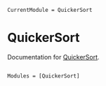 ```@meta
CurrentModule = QuickerSort
```

# QuickerSort

Documentation for [QuickerSort](https://github.com/LilithHafner/QuickerSort.jl).

```@index
```

```@autodocs
Modules = [QuickerSort]
```
